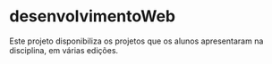 # desenvolvimentoWeb
Este projeto disponibiliza os projetos que os alunos apresentaram na disciplina, em várias edições. 
